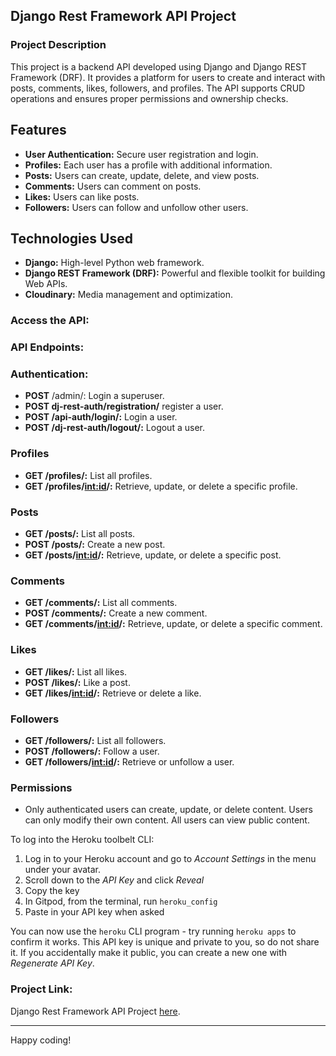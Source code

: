 ## Django Rest Framework API Project

### Project Description

This project is a backend API developed using Django and Django REST Framework (DRF). It provides a platform for users to create and interact with posts, comments, likes, followers, and profiles. The API supports CRUD operations and ensures proper permissions and ownership checks.

## Features

- **User Authentication:** Secure user registration and login.
- **Profiles:** Each user has a profile with additional information.
- **Posts:** Users can create, update, delete, and view posts.
- **Comments:** Users can comment on posts.
- **Likes:** Users can like posts.
- **Followers:** Users can follow and unfollow other users.

## Technologies Used

- **Django:** High-level Python web framework.
- **Django REST Framework (DRF):** Powerful and flexible toolkit for building Web APIs.
- **Cloudinary:** Media management and optimization.

### Access the API:

### API Endpoints:

### Authentication:

- **POST** /admin/: Login a superuser.
- **POST dj-rest-auth/registration/** register a user.
- **POST /api-auth/login/:** Login a user.
- **POST /dj-rest-auth/logout/:** Logout a user.

### Profiles

- **GET /profiles/:** List all profiles.
- **GET /profiles/<int:id>/:** Retrieve, update, or delete a specific profile.

### Posts

- **GET /posts/:** List all posts.
- **POST /posts/:** Create a new post.
- **GET /posts/<int:id>/:** Retrieve, update, or delete a specific post.

### Comments

- **GET /comments/:** List all comments.
- **POST /comments/:** Create a new comment.
- **GET /comments/<int:id>/:** Retrieve, update, or delete a specific comment.

### Likes

- **GET /likes/:** List all likes.
- **POST /likes/:** Like a post.
- **GET /likes/<int:id>/:** Retrieve or delete a like.

### Followers

- **GET /followers/:** List all followers.
- **POST /followers/:** Follow a user.
- **GET /followers/<int:id>/:** Retrieve or unfollow a user.

### Permissions

- Only authenticated users can create, update, or delete content.
  Users can only modify their own content.
  All users can view public content.

To log into the Heroku toolbelt CLI:

1. Log in to your Heroku account and go to _Account Settings_ in the menu under your avatar.
2. Scroll down to the _API Key_ and click _Reveal_
3. Copy the key
4. In Gitpod, from the terminal, run `heroku_config`
5. Paste in your API key when asked

You can now use the `heroku` CLI program - try running `heroku apps` to confirm it works. This API key is unique and private to you, so do not share it. If you accidentally make it public, you can create a new one with _Regenerate API Key_.

### Project Link:

Django Rest Framework API Project [here](https://drf-api-projet-0f572d5cbd12.herokuapp.com/).

---

Happy coding!
